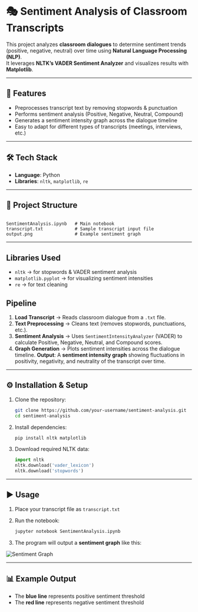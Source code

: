 

# 🎭 Sentiment Analysis of Classroom Transcripts

This project analyzes **classroom dialogues** to determine sentiment trends (positive, negative, neutral) over time using **Natural Language Processing (NLP)**.  
It leverages **NLTK’s VADER Sentiment Analyzer** and visualizes results with **Matplotlib**.

---

## 🚀 Features
- Preprocesses transcript text by removing stopwords & punctuation
- Performs sentiment analysis (Positive, Negative, Neutral, Compound)
- Generates a sentiment intensity graph across the dialogue timeline
- Easy to adapt for different types of transcripts (meetings, interviews, etc.)
---


## 🛠️ Tech Stack
- **Language**: Python  
- **Libraries**: `nltk`, `matplotlib`, `re`  

---

## 📂 Project Structure
```

SentimentAnalysis.ipynb   # Main notebook
transcript.txt            # Sample transcript input file
output.png                # Example sentiment graph

````
---
## Libraries Used

  * `nltk` → for stopwords & VADER sentiment analysis
  * `matplotlib.pyplot` → for visualizing sentiment intensities
  * `re` → for text cleaning
## Pipeline

  1. **Load Transcript** → Reads classroom dialogue from a `.txt` file.
  2. **Text Preprocessing** → Cleans text (removes stopwords, punctuations, etc.).
  3. **Sentiment Analysis** → Uses `SentimentIntensityAnalyzer` (VADER) to calculate Positive, Negative, Neutral, and Compound scores.
  4. **Graph Generation** → Plots sentiment intensities across the dialogue timeline.
  **Output**: A **sentiment intensity graph** showing fluctuations in positivity, negativity, and neutrality of the transcript over time.



---

## ⚙️ Installation & Setup

1. Clone the repository:
   ```bash
   git clone https://github.com/your-username/sentiment-analysis.git
   cd sentiment-analysis


2. Install dependencies:

   ```bash
   pip install nltk matplotlib
   ```

3. Download required NLTK data:

   ```python
   import nltk
   nltk.download('vader_lexicon')
   nltk.download('stopwords')
   ```

---

## ▶️ Usage

1. Place your transcript file as `transcript.txt`
2. Run the notebook:

   ```bash
   jupyter notebook SentimentAnalysis.ipynb
   ```
3. The program will output a **sentiment graph** like this:

![Sentiment Graph](images/sample_output.png)

---

## 📊 Example Output

* The **blue line** represents positive sentiment threshold
* The **red line** represents negative sentiment threshold






